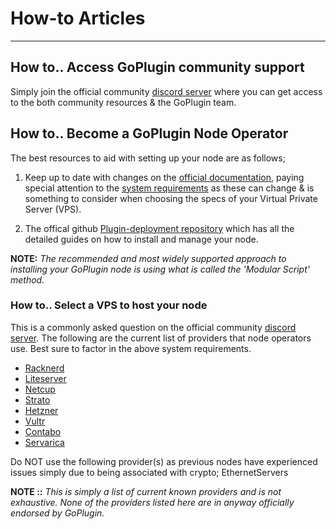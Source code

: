# How-to Articles

---

## How to.. Access GoPlugin community support

Simply join the official community [discord server](discord.gg/PtSFYtMkCu) where you can get access to the both community resources & the GoPlugin team.


## How to.. Become a GoPlugin Node Operator


The best resources to aid with setting up your node are as follows;

  1. Keep up to date with changes on the [official documentation](https://docs.goplugin.co/), paying special attention to the [system requirements](https://docs.goplugin.co/plugin-installations/how-to-install-plugin-node#system-requirements) as these can change & is something to consider when choosing the specs of your Virtual Private Server (VPS).

  2. The offical github [Plugin-deployment repository](https://github.com/GoPlugin/plugin-deployment) which has all the detailed guides on how to install and manage your node.

**NOTE:** _The recommended and most widely supported approach to installing your GoPlugin node is using what is called the 'Modular Script' method._

### How to.. Select a VPS to host your node

This is a commonly asked question on the official community [discord server](discord.gg/PtSFYtMkCu). The following are the current list of providers that node operators use. Best sure to factor in the above system requirements.

  - [Racknerd](https://tinyurl.com/BlackFridayPLI)
  - [Liteserver](https://liteserver.nl/nvme-ssd-vps/)
  - [Netcup](https://www.netcup.de/vserver/vps.php#v-server-details)
  - [Strato](https://www.strato.de/server/linux-vserver/)
  - [Hetzner](https://www.hetzner.com/cloud)
  - [Vultr](https://www.vultr.com/)
  - [Contabo](https://contabo.com/)
  - [Servarica](https://servarica.com/)

Do NOT use the following provider(s) as previous nodes have experienced issues simply due to being associated with crypto;
EthernetServers

**NOTE ::** _This is simply a list of current known providers and is not exhaustive. None of the providers listed here are in anyway officially endorsed by GoPlugin._


